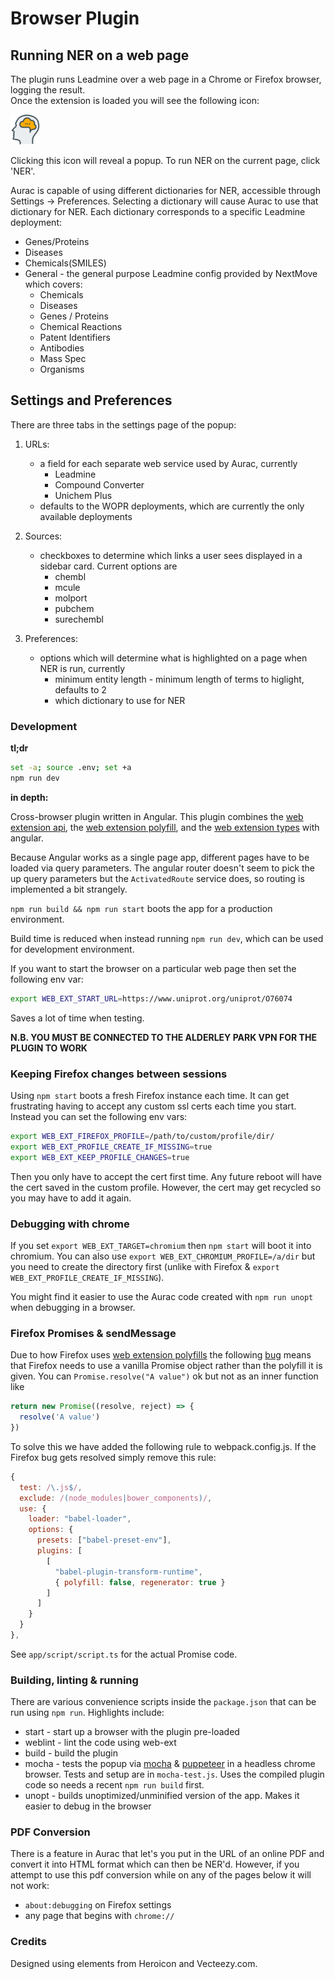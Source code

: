 # Browser Plugin

## Running NER on a web page

The plugin runs Leadmine over a web page in a Chrome or Firefox browser, logging the result.  
Once the extension is loaded you will see the following icon:

![image](src/assets/head-brains.icon.48.png)

Clicking this icon will reveal a popup. To run NER on the current page, click 'NER'.

Aurac is capable of using different dictionaries for NER, accessible through Settings -> Preferences. Selecting a dictionary will
cause Aurac to use that dictionary for NER. Each dictionary corresponds to a specific Leadmine deployment:

- Genes/Proteins
- Diseases
- Chemicals(SMILES)
- General - the general purpose Leadmine config provided by NextMove which covers:
  - Chemicals
  - Diseases
  - Genes / Proteins
  - Chemical Reactions
  - Patent Identifiers
  - Antibodies
  - Mass Spec
  - Organisms

## Settings and Preferences

There are three tabs in the settings page of the popup:

1. URLs:

   - a field for each separate web service used by Aurac, currently
     - Leadmine
     - Compound Converter
     - Unichem Plus
   - defaults to the WOPR deployments, which are currently the only available deployments

2. Sources:

   - checkboxes to determine which links a user sees displayed in a sidebar card. Current options are
     - chembl
     - mcule
     - molport
     - pubchem
     - surechembl

3. Preferences:
   - options which will determine what is highlighted on a page when NER is run, currently
     - minimum entity length - minimum length of terms to higlight, defaults to 2
     - which dictionary to use for NER

### Development

**tl;dr**

```bash
set -a; source .env; set +a
npm run dev
```

**in depth:**

Cross-browser plugin written in Angular. This plugin combines the [web extension api](https://developer.mozilla.org/en-US/docs/Mozilla/Add-ons/WebExtensions), the [web extension polyfill](https://github.com/mozilla/webextension-polyfill), and the [web extension types](https://github.com/kelseasy/web-ext-types) with angular.

Because Angular works as a single page app, different pages have to be loaded via query parameters. The angular router doesn't seem to pick the up query parameters but the `ActivatedRoute` service does, so routing is implemented a bit strangely.

`npm run build && npm run start` boots the app for a production environment.

Build time is reduced when instead running `npm run dev`, which can be used for development environment.

If you want to start the browser on a particular web page then set the following env var:

```bash
export WEB_EXT_START_URL=https://www.uniprot.org/uniprot/O76074
```

Saves a lot of time when testing.

**N.B. YOU MUST BE CONNECTED TO THE ALDERLEY PARK VPN FOR THE PLUGIN TO WORK**

### Keeping Firefox changes between sessions

Using `npm start` boots a fresh Firefox instance each time. It can get frustrating having to accept any custom ssl certs each time you start. Instead you can set the following env vars:

```bash
export WEB_EXT_FIREFOX_PROFILE=/path/to/custom/profile/dir/
export WEB_EXT_PROFILE_CREATE_IF_MISSING=true
export WEB_EXT_KEEP_PROFILE_CHANGES=true
```

Then you only have to accept the cert first time. Any future reboot will have the cert saved in the custom profile. However, the cert may get recycled so you may have to add it again.

### Debugging with chrome

If you set `export WEB_EXT_TARGET=chromium` then `npm start` will boot it into chromium. You can also use `export WEB_EXT_CHROMIUM_PROFILE=/a/dir` but you need to create the directory first (unlike with Firefox & `export WEB_EXT_PROFILE_CREATE_IF_MISSING`).

You might find it easier to use the Aurac code created with `npm run unopt` when debugging in a browser.

### Firefox Promises & sendMessage

Due to how Firefox uses [web extension polyfills](https://github.com/mozilla/webextension-polyfill/issues/172) the following [bug](https://bugzilla.mozilla.org/show_bug.cgi?id=1456531) means that Firefox needs to use a vanilla Promise object rather than the polyfill it is given. You can `Promise.resolve("A value")` ok but not as an inner function like

```js
return new Promise((resolve, reject) => {
  resolve('A value')
})
```

To solve this we have added the following rule to webpack.config.js. If the Firefox bug gets resolved simply remove this rule:

```javascript
{
  test: /\.js$/,
  exclude: /(node_modules|bower_components)/,
  use: {
    loader: "babel-loader",
    options: {
      presets: ["babel-preset-env"],
      plugins: [
        [
          "babel-plugin-transform-runtime",
          { polyfill: false, regenerator: true }
        ]
      ]
    }
  }
},
```

See `app/script/script.ts` for the actual Promise code.

### Building, linting & running

There are various convenience scripts inside the `package.json` that can be run using `npm run`. Highlights include:

- start - start up a browser with the plugin pre-loaded
- weblint - lint the code using web-ext
- build - build the plugin
- mocha - tests the popup via [mocha](https://mochajs.org/) & [puppeteer](https://github.com/puppeteer/puppeteer) in a headless chrome browser. Tests and setup are in `mocha-test.js`. Uses the compiled plugin code so needs a recent `npm run build` first.
- unopt - builds unoptimized/unminified version of the app. Makes it easier to debug in the browser

### PDF Conversion

There is a feature in Aurac that let's you put in the URL of an online PDF and convert it into HTML format which can then be NER'd.
However, if you attempt to use this pdf conversion while on any of the pages below it will not work:

- `about:debugging` on Firefox settings
- any page that begins with `chrome://`

### Credits

Designed using elements from Heroicon and Vecteezy.com.
